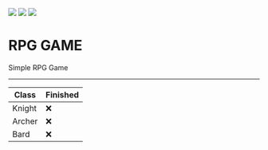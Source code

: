 ![](https://img.shields.io/badge/Owner-miloszlip%231337-ff69b4) ![](https://img.shields.io/badge/Finished-No-FF3826)
![](https://img.shields.io/github/stars/miloszlip69/RPGgame) 
# RPG GAME

Simple RPG Game

---

| Class          | Finished |
|----------------|----------|
| Knight         | :x:      |
| Archer         | :x:      |
| Bard           | :x:      |
